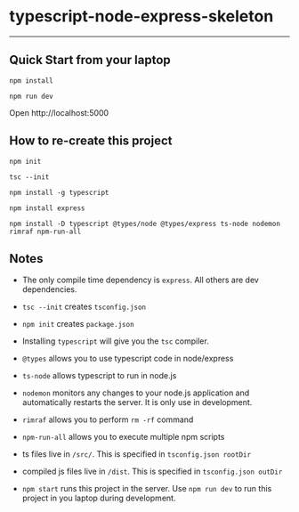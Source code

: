 # typescript-node-express-skeleton

-----------------------------------

## Quick Start from your laptop

`npm install`

`npm run dev`

Open http://localhost:5000




## How to re-create this project

`npm init`

`tsc --init`

`npm install -g typescript`

`npm install express`

`npm install -D typescript @types/node @types/express ts-node nodemon rimraf npm-run-all`



## Notes

* The only compile time dependency is `express`. All others are dev dependencies.

* `tsc --init` creates `tsconfig.json`

* `npm init` creates `package.json`

* Installing `typescript` will give you the `tsc` compiler.

* `@types` allows you to use typescript code in node/express

* `ts-node` allows typescript to run in node.js

* `nodemon` monitors any changes to your node.js application and automatically restarts the server. It is only use in development.

* `rimraf` allows you to perform `rm -rf` command

* `npm-run-all` allows you to execute multiple npm scripts

* ts files live in `/src/`. This is specified in `tsconfig.json rootDir`

* compiled js files live in `/dist`. This is specified in `tsconfig.json outDir`

* `npm start` runs this project in the server. Use `npm run dev` to run this project in you laptop during development.